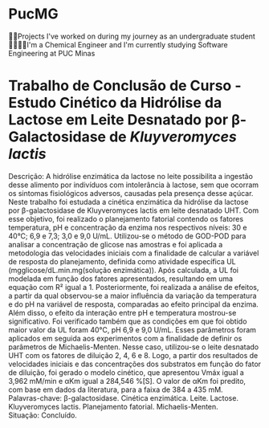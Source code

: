 # PucMG
👩‍🏫Projects I've worked on during my journey as an undergraduate student <br />👩‍🔬👩‍💻I'm a Chemical Engineer and I'm currently studying Software Engineering at PUC Minas
# Trabalho de Conclusão de Curso - Estudo Cinético da Hidrólise da Lactose em Leite Desnatado por β-Galactosidase de <i>Kluyveromyces lactis</i>
Descrição: A hidrólise enzimática da lactose no leite possibilita a ingestão desse alimento por
indivíduos com intolerância à lactose, sem que ocorram os sintomas fisiológicos
adversos, causadas pela presença desse açúcar. Neste trabalho foi estudada a 
cinética enzimática da hidrólise da lactose por β-galactosidase de Kluyveromyces 
lactis em leite desnatado UHT. Com esse objetivo, foi realizado o planejamento 
fatorial contendo os fatores temperatura, pH e concentração da enzima nos 
respectivos níveis: 30 e 40°C; 6,9 e 7,3; 3,0 e 9,0 U/mL. Utilizou-se o método de 
GOD-POD para analisar a concentração de glicose nas amostras e foi aplicada a 
metodologia das velocidades iniciais com a finalidade de calcular a variável de 
resposta do planejamento, definida como atividade específica UL 
(mgglicose/dL.min.mg(solução enzimática)). Após calculada, a UL foi modelada em função 
dos fatores apresentados, resultando em uma equação com R² igual a 1.
Posteriormente, foi realizada a análise de efeitos, a partir da qual observou-se a
maior influência da variação da temperatura e do pH na variável de resposta, 
comparadas ao efeito principal da enzima. Além disso, o efeito da interação entre pH
e temperatura mostrou-se significativo. Foi verificado também que as condições em 
que foi obtido maior valor da UL foram 40°C, pH 6,9 e 9,0 U/mL. Esses parâmetros 
foram aplicados em seguida aos experimentos com a finalidade de definir os 
parâmetros de Michaelis-Menten. Nesse caso, utilizou-se o leite desnatado UHT com 
os fatores de diluição 2, 4, 6 e 8. Logo, a partir dos resultados de velocidades iniciais 
e das concentrações dos substratos em função do fator de diluição, foi gerado o 
modelo cinético, que apresentou Vmáx igual a 3,962 mM/min e αKm igual a 284,546 
%[S]. O valor de αKm foi predito, com base em dados da literatura, para a faixa de 
384 a 435 mM. <br />
Palavras-chave: β-galactosidase. Cinética enzimática. Leite. Lactose. 
Kluyveromyces lactis. Planejamento fatorial. Michaelis-Menten. <br />
Situação: Concluído.
